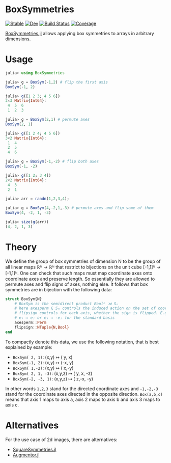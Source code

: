 # BoxSymmetries

[![Stable](https://img.shields.io/badge/docs-stable-blue.svg)](https://jw3126.github.io/BoxSymmetries.jl/stable)
[![Dev](https://img.shields.io/badge/docs-dev-blue.svg)](https://jw3126.github.io/BoxSymmetries.jl/dev)
[![Build Status](https://github.com/jw3126/BoxSymmetries.jl/actions/workflows/CI.yml/badge.svg?branch=main)](https://github.com/jw3126/BoxSymmetries.jl/actions/workflows/CI.yml?query=branch%3Amain)
[![Coverage](https://codecov.io/gh/jw3126/BoxSymmetries.jl/branch/main/graph/badge.svg)](https://codecov.io/gh/jw3126/BoxSymmetries.jl)

[BoxSymmetries.jl](https://github.com/jw3126/BoxSymmetries.jl) allows applying box symmetries to arrays in arbitrary dimensions.

# Usage
```julia
julia> using BoxSymmetries

julia> g = BoxSym(-1,2) # flip the first axis
BoxSym(-1, 2)

julia> g([1 2 3; 4 5 6])
2×3 Matrix{Int64}:
 4  5  6
 1  2  3

julia> g = BoxSym(2,1) # permute axes
BoxSym(2, 1)

julia> g([1 2 4; 4 5 6])
3×2 Matrix{Int64}:
 1  4
 2  5
 4  6

julia> g = BoxSym(-1,-2) # flip both axes
BoxSym(-1, -2)

julia> g([1 2; 3 4])
2×2 Matrix{Int64}:
 4  3
 2  1

julia> arr = randn(1,2,3,4);

julia> g = BoxSym(4,-2,1,-3) # permute axes and flip some of them
BoxSym(4, -2, 1, -3)

julia> size(g(arr))
(4, 2, 1, 3)
```
# Theory
We define the group of box symmetries of dimension N to be the group of all linear maps
ℝᴺ → ℝᴺ that restrict to bijections on the unit cube [-1,1]ᴺ → [-1,1]ᴺ.
One can check that such maps must map coordinate axes onto coordinate axes and preserve length.
So essentially they are allowed to permute axes and flip signs of axes, nothing else.
It follows that box symmetries are in bijection with the following data:
```julia
struct BoxSym{N}
    # BoxSym is the semidirect product Boolⁿ ⋊ Sₙ
    # here axesperm ∈ Sₙ controls the induced action on the set of coordinate axes
    # flipsign controls for each axis, whether the sign is flipped. E.g. whether
    # eᵢ ↦ eⱼ or eᵢ ↦ -eⱼ for the standard basis
    axesperm::Perm
    flipsign::NTuple{N,Bool}
end
```

To compactly denote this data, we use the following notation, that is best explained by example:
* `BoxSym( 2, 1)`: (x,y) ↦ ( y, x)
* `BoxSym(-1, 2)`: (x,y) ↦ (-x, y)
* `BoxSym( 1,-2)`: (x,y) ↦ ( x,-y)
* `BoxSym( 2, 1, -3)`: (x,y,z) ↦ ( y, x, -z)
* `BoxSym(-2, -3, 1)`: (x,y,z) ↦ ( z,-x, -y)

In other words `1,2,3` stand for the directed coordinate axes and `-1,-2,-3` stand for the coordinate axes directed in the opposite direction. `Box(a,b,c)` means that axis 1 maps to axis a,
axis 2 maps to axis b and axis 3 maps to axis c.

# Alternatives 
For the use case of 2d images, there are alternatives:
* [SquareSymmetries.jl](https://github.com/icetube23/SquareSymmetries.jl)
* [Augmentor.jl](https://github.com/Evizero/Augmentor.jl)

